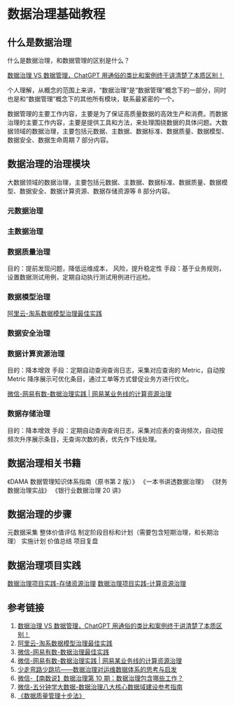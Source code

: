 # 数据治理基础教程

## 什么是数据治理

什么是数据治理，和数据管理的区别是什么？

[数据治理 VS 数据管理，ChatGPT 用通俗的类比和案例终于讲清楚了本质区别！](https://mp.weixin.qq.com/s/RuAK6eSfVvBPKKPZnuh88A)

个人理解，从概念的范围上来讲，“数据治理”是“数据管理”概念下的一部分，同时也是和“数据管理”概念下的其他所有模块，联系最紧密的一个。

数据管理的主要工作内容，主要是为了保证高质量数据的高效生产和消费。而数据治理的主要工作内容，主要是提供工具和方法，来处理围绕数据的具体问题。大数据领域的数据治理，主要包括元数据、主数据、数据标准、数据质量、数据模型、数据安全、数据生命周期 7 部分内容。

## 数据治理的治理模块

大数据领域的数据治理，主要包括元数据、主数据、数据标准、数据质量、数据模型、数据安全、数据计算资源、数据存储资源等 8 部分内容。

### 元数据治理

### 主数据治理

### 数据质量治理

目的：提前发现问题，降低运维成本，
风险，提升稳定性
手段：基于业务规则，设置数据测试用例，定期自动执行测试用例进行巡检。

### 数据模型治理

[阿里云-淘系数据模型治理最佳实践](https://developer.aliyun.com/article/992315)

### 数据安全治理

### 数据计算资源治理

目的：降本增效
手段：定期自动查询查询日志，采集对应查询的 Metric，自动按 Metric 降序展示可优化条目，通过工单等方式督促业务方进行优化。

[微信-网易有数-数据治理实践 | 网易某业务线的计算资源治理](https://mp.weixin.qq.com/s/w6d5zhDaaavNhW_DMEkPsQ)

### 数据存储治理

目的：降本增效
手段：定期自动查询查询日志，采集对应表的查询频次，自动按频次升序展示条目，无查询次数的表，优先作下线处理。

## 数据治理相关书籍

《DAMA 数据管理知识体系指南（原书第 2 版）》
《一本书讲透数据治理》
《财务数据治理实战》
《银行业数据治理 20 讲》

## 数据治理的步骤

元数据采集
整体价值评估
制定阶段目标和计划（需要包含短期治理，和长期治理）
实施计划
价值总结
项目复盘

## 数据治理项目实践

[数据治理项目实践-存储资源治理](work/methodology/Data-Engineering/Data-Management/数据治理项目实践-存储资源治理.md)
[数据治理项目实践-计算资源治理](work/methodology/Data-Engineering/Data-Management/数据治理项目实践-计算资源治理.md)

## 参考链接

1. [数据治理 VS 数据管理，ChatGPT 用通俗的类比和案例终于讲清楚了本质区别！](https://mp.weixin.qq.com/s/RuAK6eSfVvBPKKPZnuh88A)
2. [阿里云-淘系数据模型治理最佳实践](https://developer.aliyun.com/article/992315)
3. [微信-网易有数-数据治理最佳实践](https://mp.weixin.qq.com/mp/appmsgalbum?__biz=MzIwNTUxNTI1Ng==&action=getalbum&album_id=2110564610410971137&scene=173&from_msgid=2247490232&from_itemidx=1&count=3&nolastread=1#wechat_redirect)
4. [微信-网易有数-数据治理实践 | 网易某业务线的计算资源治理](https://mp.weixin.qq.com/s/w6d5zhDaaavNhW_DMEkPsQ)
5. [少走弯路少跳坑——数据治理对运维数据体系的思考与启发](https://mp.weixin.qq.com/s/laeIjQKS6R5AeVamiY7ToQ)
6. [微信-【南数说】数据治理第 10 期：数据治理包含哪些工作？](https://mp.weixin.qq.com/s/BVq9qLjnGnRRn0hDyv04QQ)
7. [微信-五分钟学大数据-数据治理八大核心数据域建设参考指南](https://mp.weixin.qq.com/s/51bdvMgPQ557Kdo4kQ2Fzg)
8. [《数据质量管理十步法》](https://mp.weixin.qq.com/s/AAWAc4o2qoe97LDRxPV2ZA)